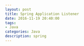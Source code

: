 ```yaml
---
layout: post
title: Spring Application Listener
date: 2016-11-19 20:40:00
tags:
- Java
categories: Java
description: spring
---
```



